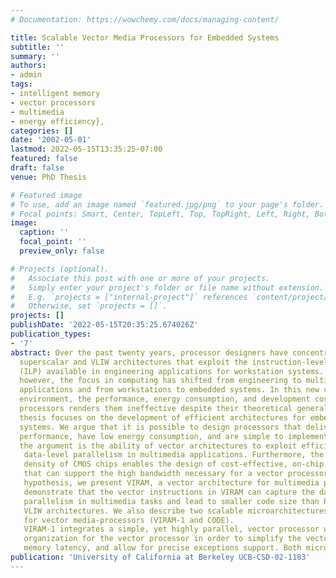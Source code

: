 ```yaml
---
# Documentation: https://wowchemy.com/docs/managing-content/

title: Scalable Vector Media Processors for Embedded Systems
subtitle: ''
summary: ''
authors:
- admin
tags:
- intelligent memory
- vector processors
- multimedia
- energy efficiency},
categories: []
date: '2002-05-01'
lastmod: 2022-05-15T13:35:25-07:00
featured: false
draft: false
venue: PhD Thesis

# Featured image
# To use, add an image named `featured.jpg/png` to your page's folder.
# Focal points: Smart, Center, TopLeft, Top, TopRight, Left, Right, BottomLeft, Bottom, BottomRight.
image:
  caption: ''
  focal_point: ''
  preview_only: false

# Projects (optional).
#   Associate this post with one or more of your projects.
#   Simply enter your project's folder or file name without extension.
#   E.g. `projects = ["internal-project"]` references `content/project/deep-learning/index.md`.
#   Otherwise, set `projects = []`.
projects: []
publishDate: '2022-05-15T20:35:25.674026Z'
publication_types:
- '7'
abstract: Over the past twenty years, processor designers have concentrated on 
  superscalar and VLIW architectures that exploit the instruction-level parallelism
  (ILP) available in engineering applications for workstation systems. Recently,
  however, the focus in computing has shifted from engineering to multimedia
  applications and from workstations to embedded systems. In this new computing
  environment, the performance, energy consumption, and development cost of ILP
  processors renders them ineffective despite their theoretical generality. This
  thesis focuses on the development of efficient architectures for embedded multimedia
  systems. We argue that it is possible to design processors that deliver high
  performance, have low energy consumption, and are simple to implement. The basis for
  the argument is the ability of vector architectures to exploit efficiently the
   data-level parallelism in multimedia applications. Furthermore, the increasing 
   density of CMOS chips enables the design of cost-effective, on-chip, memory systems 
   that can support the high bandwidth necessary for a vector processor. To test our 
   hypothesis, we present VIRAM, a vector architecture for multimedia processing. We 
   demonstrate that the vector instructions in VIRAM can capture the data-level 
   parallelism in multimedia tasks and lead to smaller code size than RISC, CISC, and 
   VLIW architectures. We also describe two scalable microarchitectures 
   for vector media-processors (VIRAM-1 and CODE).
   VIRAM-1 integrates a simple, yet highly parallel, vector processor with an embedded DRAM memory system in a prototype chip with 120 million transistors. CODE uses a composite and decoupled
   organization for the vector processor in order to simplify the vector register file design, tolerate high
   memory latency, and allow for precise exceptions support. Both microarchitectures provide up to 10 times higher performance than alternative approaches without using out-of-order or wide instruction issue techniques that exacerbate energy consumption and design complexity. 
publication: 'University of California at Berkeley UCB-CSD-02-1183'
---
```

